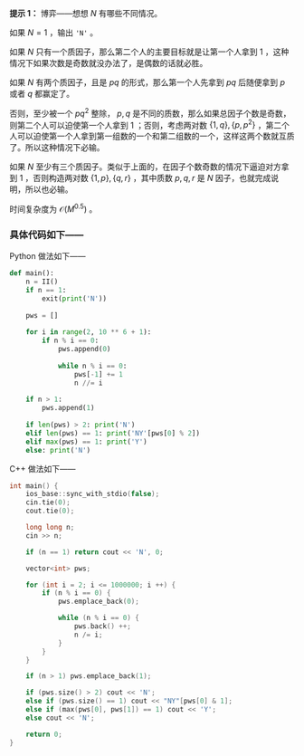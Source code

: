 **提示 1：** 博弈——想想 $N$ 有哪些不同情况。

如果 $N=1$ ，输出 `'N'` 。

如果 $N$ 只有一个质因子，那么第二个人的主要目标就是让第一个人拿到 $1$ ，这种情况下如果次数是奇数就没办法了，是偶数的话就必胜。

如果 $N$ 有两个质因子，且是 $pq$ 的形式，那么第一个人先拿到 $pq$ 后随便拿到 $p$ 或者 $q$ 都赢定了。

否则，至少被一个 $pq^2$ 整除， $p,q$ 是不同的质数，那么如果总因子个数是奇数，则第二个人可以迫使第一个人拿到 $1$ ；否则，考虑两对数 $\{1,q\},\{p,p^2\}$ ，第二个人可以迫使第一个人拿到第一组数的一个和第二组数的一个，这样这两个数就互质了。所以这种情况下必输。

如果 $N$ 至少有三个质因子。类似于上面的，在因子个数奇数的情况下逼迫对方拿到 $1$ ，否则构造两对数 $\{1,p\},\{q,r\}$ ，其中质数 $p,q,r$ 是 $N$ 因子，也就完成说明，所以也必输。

时间复杂度为 $\mathcal{O}(M^{0.5})$ 。

### 具体代码如下——

Python 做法如下——

```Python []
def main():
    n = II()
    if n == 1:
        exit(print('N'))
    
    pws = []
    
    for i in range(2, 10 ** 6 + 1):
        if n % i == 0:
            pws.append(0)
            
            while n % i == 0:
                pws[-1] += 1
                n //= i
    
    if n > 1:
        pws.append(1)
    
    if len(pws) > 2: print('N')
    elif len(pws) == 1: print('NY'[pws[0] % 2])
    elif max(pws) == 1: print('Y')
    else: print('N')
```

C++ 做法如下——

```cpp []
int main() {
    ios_base::sync_with_stdio(false);
    cin.tie(0);
    cout.tie(0);

    long long n;
    cin >> n;

    if (n == 1) return cout << 'N', 0;

    vector<int> pws;

    for (int i = 2; i <= 1000000; i ++) {
        if (n % i == 0) {
            pws.emplace_back(0);

            while (n % i == 0) {
                pws.back() ++;
                n /= i;
            }
        }
    }

    if (n > 1) pws.emplace_back(1);

    if (pws.size() > 2) cout << 'N';
    else if (pws.size() == 1) cout << "NY"[pws[0] & 1];
    else if (max(pws[0], pws[1]) == 1) cout << 'Y';
    else cout << 'N';

    return 0;
}
```